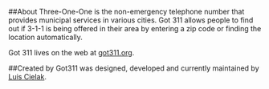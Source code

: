 ##About
Three-One-One is the non-emergency telephone number that provides municipal services in various cities. Got 311 allows people to find out if 3-1-1 is being offered in their area by entering a zip code or finding the location automatically.

Got 311 lives on the web at [got311.org](http://got311.org/).

##Created by
Got311 was designed, developed and currently maintained by [Luis Cielak](http://twitter.com/luiscielak/).



